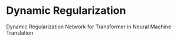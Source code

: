 # Dynamic Regularization 
Dynamic Regularization Network for Transformer in Neural Machine Translation 

